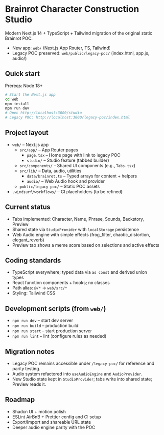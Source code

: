 # Brainrot Character Construction Studio

Modern Next.js 14 + TypeScript + Tailwind migration of the original static Brainrot POC.

- New app: `web/` (Next.js App Router, TS, Tailwind)
- Legacy POC preserved: `web/public/legacy-poc/` (index.html, app.js, audio/)

## Quick start

Prereqs: Node 18+

```bash
# Start the Next.js app
cd web
npm install
npm run dev
# Open http://localhost:3000/studio
# Legacy POC: http://localhost:3000/legacy-poc/index.html
```

## Project layout

- `web/` – Next.js app
  - `src/app/` – App Router pages
    - `page.tsx` – Home page with link to legacy POC
    - `studio/` – Studio feature (tabbed builder)
  - `src/components/` – Shared UI components (e.g., `Tabs.tsx`)
  - `src/lib/` – Data, audio, utilities
    - `data/brainrot.ts` – Typed arrays for content + helpers
    - `audio/` – Web Audio hook and provider
  - `public/legacy-poc/` – Static POC assets
- `.windsurf/workflows/` – CI placeholders (to be refined)

## Current status

- Tabs implemented: Character, Name, Phrase, Sounds, Backstory, Preview
- Shared state via `StudioProvider` with `localStorage` persistence
- Web Audio engine with simple effects (frog_filter, chaotic_distortion, elegant_reverb)
- Preview tab shows a meme score based on selections and active effects

## Coding standards

- TypeScript everywhere; typed data via `as const` and derived union types
- React function components + hooks; no classes
- Path alias: `@/*` → `web/src/*`
- Styling: Tailwind CSS

## Development scripts (from `web/`)

- `npm run dev` – start dev server
- `npm run build` – production build
- `npm run start` – start production server
- `npm run lint` – lint (configure rules as needed)

## Migration notes

- Legacy POC remains accessible under `/legacy-poc/` for reference and parity testing.
- Audio system refactored into `useAudioEngine` and `AudioProvider`.
- New Studio state kept in `StudioProvider`; tabs write into shared state; Preview reads it.

## Roadmap

- Shadcn UI + motion polish
- ESLint AirBnB + Prettier config and CI setup
- Export/Import and shareable URL state
- Deeper audio engine parity with the POC
